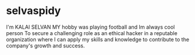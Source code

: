 # selvaspidy
I'm KALAI SELVAN MY hobby was playing football and Im always cool person To secure a challenging role as an ethical hacker in a reputable organization where I can apply my skills and knowledge to contribute to the company's growth and success.
